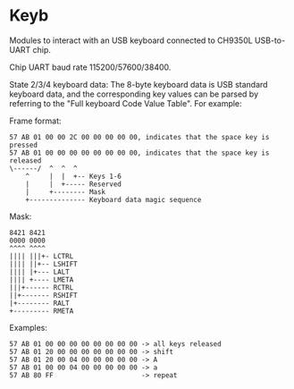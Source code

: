 # Keyb

Modules to interact with an USB keyboard connected to CH9350L USB-to-UART chip.

Chip UART baud rate 115200/57600/38400.

State 2/3/4 keyboard data:
The 8-byte keyboard data is USB standard keyboard data, and the corresponding key values can be
parsed by referring to the "Full keyboard Code Value Table". For example:

Frame format:

```
57 AB 01 00 00 2C 00 00 00 00 00, indicates that the space key is pressed
57 AB 01 00 00 00 00 00 00 00 00, indicates that the space key is released
\------/  ^  ^  ^
    ^     |  |  +-- Keys 1-6
    |     |  +----- Reserved
    |     +-------- Mask
    +-------------- Keyboard data magic sequence 
``` 

Mask:

```
8421 8421
0000 0000
^^^^ ^^^^
|||| |||+- LCTRL
|||| ||+-- LSHIFT
|||| |+--- LALT
|||| +---- LMETA
|||+------ RCTRL
||+------- RSHIFT
|+-------- RALT
+--------- RMETA
```

Examples:

```
57 AB 01 00 00 00 00 00 00 00 00 -> all keys released
57 AB 01 20 00 00 00 00 00 00 00 -> shift
57 AB 01 20 00 04 00 00 00 00 00 -> A
57 AB 01 00 00 04 00 00 00 00 00 -> a
57 AB 80 FF                      -> repeat
```


